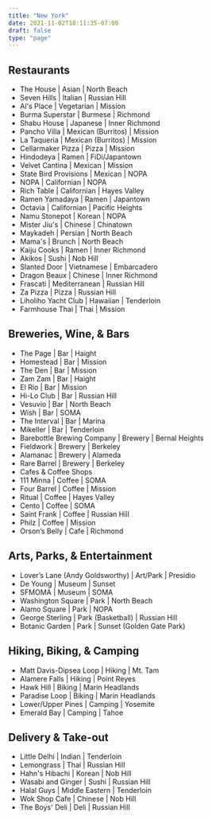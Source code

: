 ```yaml
---
title: "New York"
date: 2021-11-02T18:11:35-07:00
draft: false
type: "page"
---
```


## Restaurants
* The House | Asian | North Beach
* Seven Hills | Italian | Russian Hill
* Al's Place | Vegetarian | Mission
* Burma Superstar | Burmese | Richmond
* Shabu House | Japanese | Inner Richmond
* Pancho Villa | Mexican (Burritos) | Mission
* La Taqueria | Mexican (Burritos) | Mission
* Cellarmaker Pizza | Pizza | Mission
* Hindodeya | Ramen | FiDi/Japantown
* Velvet Cantina | Mexican | Mission
* State Bird Provisions | Mexican | NOPA
* NOPA | Californian | NOPA
* Rich Table | Californian | Hayes Valley
* Ramen Yamadaya | Ramen | Japantown
* Octavia | Californian | Pacific Heights
* Namu Stonepot | Korean | NOPA
* Mister Jiu's | Chinese | Chinatown
* Maykadeh | Persian | North Beach
* Mama's | Brunch | North Beach
* Kaiju Cooks | Ramen | Inner Richmond
* Akikos | Sushi | Nob Hill
* Slanted Door | Vietnamese | Embarcadero
* Dragon Beaux | Chinese | Inner Richmond
* Frascati | Mediterranean | Russian Hill
* Za Pizza | Pizza | Russian Hill
* Liholiho Yacht Club | Hawaiian | Tenderloin
* Farmhouse Thai | Thai | Mission
 
## Breweries, Wine, & Bars
* The Page | Bar | Haight
* Homestead | Bar | Mission
* The Den | Bar | Mission
* Zam Zam | Bar | Haight
* El Rio | Bar | Mission
* Hi-Lo Club | Bar | Russian Hill
* Vesuvio | Bar | North Beach
* Wish | Bar | SOMA
* The Interval | Bar | Marina
* Mikeller | Bar | Tenderloin
* Barebottle Brewing Company | Brewery | Bernal Heights
* Fieldwork | Brewery | Berkeley
* Alamanac | Brewery | Alameda
* Rare Barrel | Brewery | Berkeley
* Cafes & Coffee Shops
* 111 Minna | Coffee | SOMA
* Four Barrel | Coffee | Mission
* Ritual | Coffee | Hayes Valley
* Cento | Coffee | SOMA
* Saint Frank | Coffee | Russian Hill
* Philz | Coffee | Mission
* Orson’s Belly | Cafe | Richmond
 
 ## Arts, Parks, & Entertainment
* Lover’s Lane (Andy Goldsworthy) | Art/Park | Presidio
* De Young | Museum | Sunset
* SFMOMA | Museum | SOMA
* Washington Square | Park | North Beach
* Alamo Square | Park | NOPA
* George Sterling | Park (Basketball) | Russian Hill
* Botanic Garden | Park | Sunset (Golden Gate Park)
 
## Hiking, Biking, & Camping
* Matt Davis-Dipsea Loop | Hiking | Mt. Tam
* Alamere Falls | Hiking | Point Reyes
* Hawk Hill | Biking | Marin Headlands
* Paradise Loop | Biking | Marin Headlands
* Lower/Upper Pines | Camping | Yosemite
* Emerald Bay | Camping | Tahoe
 
## Delivery & Take-out
* Little Delhi | Indian | Tenderloin
* Lemongrass | Thai | Russian Hill
* Hahn's Hibachi | Korean | Nob Hill
* Wasabi and Ginger | Sushi | Russian Hill
* Halal Guys | Middle Eastern | Tenderloin
* Wok Shop Cafe | Chinese | Nob Hill
* The Boys' Deli | Deli | Russian Hill
